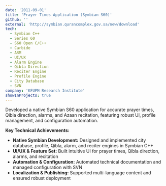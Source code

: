 ```yaml
---
date: '2011-09-01'
title: 'Prayer Times Application (Symbian S60)'
github: ''
external: 'http://symbian.qurancomplex.gov.sa/new/download'
tech:
  - Symbian C++
  - Series 60
  - S60 Open C/C++
  - Carbide
  - ARM
  - UI/UX
  - Alarm Engine
  - Qibla Direction
  - Reciter Engine
  - Profile Engine
  - City Database
  - SVN
company: 'KFUPM Research Institute'
showInProjects: true
---
```


Developed a native Symbian S60 application for accurate prayer times, Qibla direction, alarms, and Azaan recitation, featuring robust UI, profile management, and configuration automation.

**Key Technical Achievements:**

- **Native Symbian Development:** Designed and implemented city database, profile, Qibla, alarm, and reciter engines in Symbian C++
- **UI/UX & Feature Set:** Built intuitive UI for prayer times, Qibla direction, alarms, and recitation
- **Automation & Configuration:** Automated technical documentation and managed configuration with SVN
- **Localization & Publishing:** Supported multi-language content and ensured robust deployment

